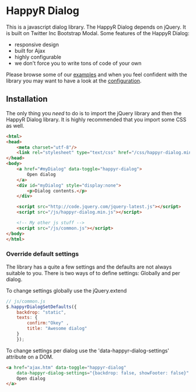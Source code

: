 HappyR Dialog
=============

This is a javascript dialog library. The HappyR Dialog depends on jQuery. It is built on Twitter Inc Bootstrap Modal.
Some features of the HappyR Dialog:

* responsive design
* built for Ajax
* highly configurable
* we don't force you to write tons of code of your own

Please browse some of our [examples](http://developer.happyr.se/libraries/jquery-happyr-dialog/examples) and when
you feel confident with the library you may want to have a look at the
[configuration](http://developer.happyr.se/libraries/jquery-happyr-dialog#configuration).

## Installation

The only thing you *need* to do is to import the jQuery library and then the HappyR Dialog library. It is highly
recommended that you import some CSS as well.

```html
<html>
<head>
    <meta charset="utf-8"/>
    <link rel="stylesheet" type="text/css" href="/css/happyr-dialog.min.css" />
</head>
<body>
    <a href="#myDialog" data-toggle="happyr-dialog">
        Open dialog
    </a>
    <div id="myDialog" style="display:none">
        <p>Dialog contents.</p>
    </div>

    <script src="http://code.jquery.com/jquery-latest.js"></script>
    <script src="/js/happyr-dialog.min.js"></script>

    <!-- My other js stuff -->
    <script src="/js/common.js"></script>
</body>
</html>

```

### Override default settings

The library has a quite a few settings and the defaults are not always suitable to you. There is two ways of to define
settings: Globally and per dialog.

To change settings globally use the jQuery.extend

```js
// js/common.js
$.happyrDialogSetDefaults({
    backdrop: "static",
    texts: {
        confirm:"Okey" ,
        title: "Awesome dialog"
    }
    });

```

To change settings per dialog use the 'data-happyr-dialog-settings' attribute on a DOM.
```html
<a href="ajax.htm" data-toggle="happyr-dialog"
    data-happyr-dialog-settings="{backdrop: false, showFooter: false}" >
    Open dialog
</a>

```
